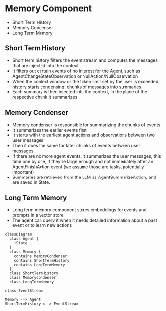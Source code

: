 # Memory Component

- Short Term History
- Memory Condenser
- Long Term Memory

## Short Term History
- Short term history filters the event stream and computes the messages that are injected into the context
- It filters out certain events of no interest for the Agent, such as AgentChangeStateObservation or NullAction/NullObservation
- When the context window or the token limit set by the user is exceeded, history starts condensing: chunks of messages into summaries.
- Each summary is then injected into the context, in the place of the respective chunk it summarizes

## Memory Condenser
- Memory condenser is responsible for summarizing the chunks of events
- It summarizes the earlier events first
- It starts with the earliest agent actions and observations between two user messages
- Then it does the same for later chunks of events between user messages
- If there are no more agent events, it summarizes the user messages, this time one by one, if they're large enough and not immediately after an AgentFinishAction event (we assume those are tasks, potentially important)
- Summaries are retrieved from the LLM as AgentSummarizeAction, and are saved in State.

## Long Term Memory
- Long term memory component stores embeddings for events and prompts in a vector store
- The agent can query it when it needs detailed information about a past event or to learn new actions

```mermaid
classDiagram
  class Agent {
    +State
  }
  class Memory {
    contains MemoryCondenser
    contains ShortTermHistory
    contains LongTermMemory
  }
  class ShortTermHistory
  class MemoryCondenser
  class LongTermMemory

class EventStream

Memory --> Agent
ShortTermHistory <--> EventStream

```
